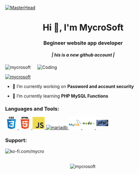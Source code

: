 [![MasterHead](https://i.imgur.com/CuooJoO.jpg)](https://rishavchanda.io)
<h1 align="center">Hi 👋, I'm MycroSoft</h1>
<h3 align="center">Begineer website app developer</h3>
<h5 align="center"> | his is a new github account | </h5>
<img class="myIMG" align="right" alt="Coding" width="400" src="https://static.wixstatic.com/media/2be1ce_864567900845418ebfd61e297637464d~mv2.gif">

<p align="left"> <img src="https://komarev.com/ghpvc/?username=mycrosoft&label=Profile%20views&color=0e75b6&style=flat" alt="mycrosoft" /> </p>

<p align="left"> <a href="https://github.com/ryo-ma/github-profile-trophy"><img src="https://github-profile-trophy.vercel.app/?username=mycrosoft" alt="mycrosoft" /></a> </p>

- 🔭 I’m currently working on **Password and account security**

- 🌱 I’m currently learning **PHP MySQL Functions**


<h3 align="left">Languages and Tools:</h3>
<p align="left"> <a href="https://www.w3schools.com/css/" target="_blank" rel="noreferrer"> <img src="https://raw.githubusercontent.com/devicons/devicon/master/icons/css3/css3-original-wordmark.svg" alt="css3" width="40" height="40"/> </a> <a href="https://www.w3.org/html/" target="_blank" rel="noreferrer"> <img src="https://raw.githubusercontent.com/devicons/devicon/master/icons/html5/html5-original-wordmark.svg" alt="html5" width="40" height="40"/> </a> <a href="https://developer.mozilla.org/en-US/docs/Web/JavaScript" target="_blank" rel="noreferrer"> <img src="https://raw.githubusercontent.com/devicons/devicon/master/icons/javascript/javascript-original.svg" alt="javascript" width="40" height="40"/> </a> <a href="https://mariadb.org/" target="_blank" rel="noreferrer"> <img src="https://www.vectorlogo.zone/logos/mariadb/mariadb-icon.svg" alt="mariadb" width="40" height="40"/> </a> <a href="https://www.mysql.com/" target="_blank" rel="noreferrer"> <img src="https://raw.githubusercontent.com/devicons/devicon/master/icons/mysql/mysql-original-wordmark.svg" alt="mysql" width="40" height="40"/> </a> <a href="https://nodejs.org" target="_blank" rel="noreferrer"> <img src="https://raw.githubusercontent.com/devicons/devicon/master/icons/nodejs/nodejs-original-wordmark.svg" alt="nodejs" width="40" height="40"/> </a> <a href="https://www.php.net" target="_blank" rel="noreferrer"> <img src="https://raw.githubusercontent.com/devicons/devicon/master/icons/php/php-original.svg" alt="php" width="40" height="40"/> </a> </p>

<h3 align="left">Support:</h3>
<p><a href="https://ko-fi.com/ko-fi.com/mycro"> <img align="left" src="https://cdn.ko-fi.com/cdn/kofi3.png?v=3" height="50" width="210" alt="ko-fi.com/mycro" /></a></p><br><br>

<p><img align="center" src="https://github-readme-streak-stats.herokuapp.com/?user=mycrosoft&" alt="mycrosoft" /></p>
